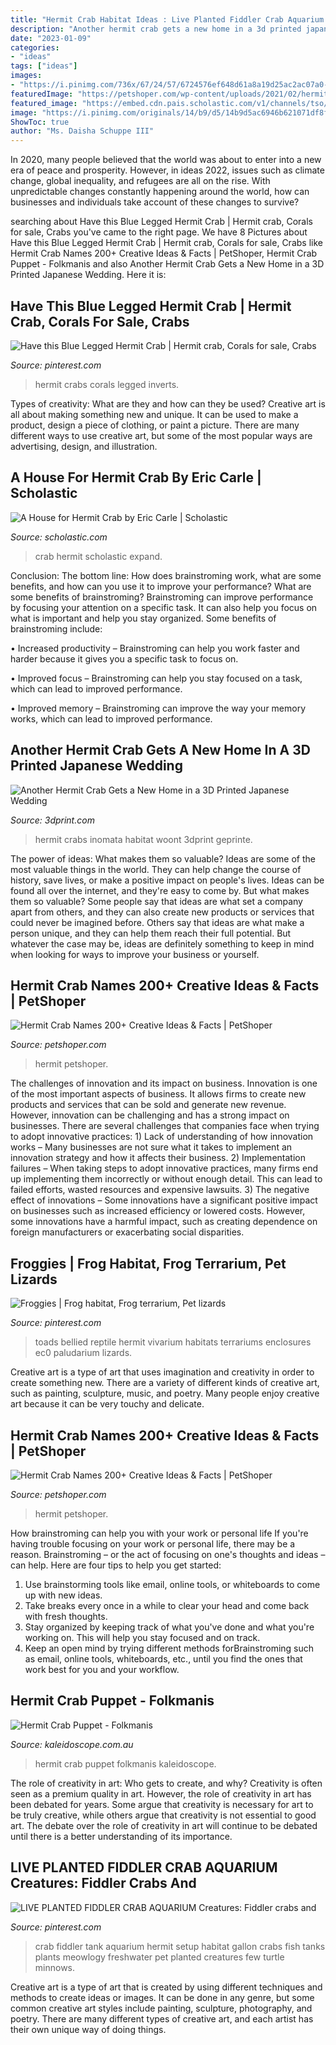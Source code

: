 ```yaml
---
title: "Hermit Crab Habitat Ideas : Live Planted Fiddler Crab Aquarium Creatures: Fiddler Crabs And"
description: "Another hermit crab gets a new home in a 3d printed japanese wedding"
date: "2023-01-09"
categories:
- "ideas"
tags: ["ideas"]
images:
- "https://i.pinimg.com/736x/67/24/57/6724576ef648d61a8a19d25ac2ac07a0--hermit-crabs-electric-blue.jpg"
featuredImage: "https://petshoper.com/wp-content/uploads/2021/02/hermit-crab-names-pin-502x1024.png"
featured_image: "https://embed.cdn.pais.scholastic.com/v1/channels/tso/products/identifiers/isbn/9780689848940/primary/renditions/700?useMissingImage=true"
image: "https://i.pinimg.com/originals/14/b9/d5/14b9d5ac6946b621071df8f3d5c695cf.jpg"
ShowToc: true
author: "Ms. Daisha Schuppe III"
---
```



In 2020, many people believed that the world was about to enter into a new era of peace and prosperity. However, in ideas 2022, issues such as climate change, global inequality, and refugees are all on the rise. With unpredictable changes constantly happening around the world, how can businesses and individuals take account of these changes to survive?

	

		
searching about Have this Blue Legged Hermit Crab | Hermit crab, Corals for sale, Crabs you've came to the right page. We have 8 Pictures about Have this Blue Legged Hermit Crab | Hermit crab, Corals for sale, Crabs like Hermit Crab Names 200+ Creative Ideas &amp; Facts | PetShoper, Hermit Crab Puppet - Folkmanis and also Another Hermit Crab Gets a New Home in a 3D Printed Japanese Wedding. Here it is:
		
    
## Have This Blue Legged Hermit Crab | Hermit Crab, Corals For Sale, Crabs

<img loading=lazy src="https://i.pinimg.com/736x/67/24/57/6724576ef648d61a8a19d25ac2ac07a0--hermit-crabs-electric-blue.jpg" onerror="this.onerror=null;this.src='https://tse4.mm.bing.net/th?id=OIP.so4IRkSG18T4qo3bEV2abQHaEJ&amp;pid=15.1';" alt="Have this Blue Legged Hermit Crab | Hermit crab, Corals for sale, Crabs">

_Source: pinterest.com_

>hermit crabs corals legged inverts. 

	

Types of creativity: What are they and how can they be used?
Creative art is all about making something new and unique. It can be used to make a product, design a piece of clothing, or paint a picture. There are many different ways to use creative art, but some of the most popular ways are advertising, design, and illustration.

    
## A House For Hermit Crab By Eric Carle | Scholastic

<img loading=lazy src="https://embed.cdn.pais.scholastic.com/v1/channels/tso/products/identifiers/isbn/9780689848940/primary/renditions/700?useMissingImage=true" onerror="this.onerror=null;this.src='https://tse4.mm.bing.net/th?id=OIP.xJwumjRMh74Uq6qrdJibQwHaKG&amp;pid=15.1';" alt="A House for Hermit Crab by Eric Carle | Scholastic">

_Source: scholastic.com_

>crab hermit scholastic expand. 

	

Conclusion: The bottom line: How does brainstroming work, what are some benefits, and how can you use it to improve your performance?
What are some benefits of brainstroming?
Brainstroming can improve performance by focusing your attention on a specific task. It can also help you focus on what is important and help you stay organized. Some benefits of brainstroming include:

• Increased productivity – Brainstroming can help you work faster and harder because it gives you a specific task to focus on.

• Improved focus – Brainstroming can help you stay focused on a task, which can lead to improved performance.

• Improved memory – Brainstroming can improve the way your memory works, which can lead to improved performance.

    
## Another Hermit Crab Gets A New Home In A 3D Printed Japanese Wedding

<img loading=lazy src="https://3dprint.com/wp-content/uploads/2015/08/aki-inomata-white-chapel-hermit-crab-shelter-designboom-01.jpg" onerror="this.onerror=null;this.src='https://tse3.mm.bing.net/th?id=OIP.-myax85YBz1m7FIfxsOamgHaFI&amp;pid=15.1';" alt="Another Hermit Crab Gets a New Home in a 3D Printed Japanese Wedding">

_Source: 3dprint.com_

>hermit crabs inomata habitat woont 3dprint geprinte. 

	

The power of ideas: What makes them so valuable?
Ideas are some of the most valuable things in the world. They can help change the course of history, save lives, or make a positive impact on people's lives. Ideas can be found all over the internet, and they're easy to come by. But what makes them so valuable? Some people say that ideas are what set a company apart from others, and they can also create new products or services that could never be imagined before. Others say that ideas are what make a person unique, and they can help them reach their full potential. But whatever the case may be, ideas are definitely something to keep in mind when looking for ways to improve your business or yourself.

    
## Hermit Crab Names 200+ Creative Ideas &amp; Facts | PetShoper

<img loading=lazy src="https://petshoper.com/wp-content/uploads/2021/02/hermit-crab-names-pin-696x1420.png" onerror="this.onerror=null;this.src='https://tse3.mm.bing.net/th?id=OIP.5XZYTZyQtsVaeRPlLpm9RQHaPH&amp;pid=15.1';" alt="Hermit Crab Names 200+ Creative Ideas &amp; Facts | PetShoper">

_Source: petshoper.com_

>hermit petshoper. 

	

The challenges of innovation and its impact on business.
Innovation is one of the most important aspects of business. It allows firms to create new products and services that can be sold and generate new revenue. However, innovation can be challenging and has a strong impact on businesses. There are several challenges that companies face when trying to adopt innovative practices: 1) Lack of understanding of how innovation works – Many businesses are not sure what it takes to implement an innovation strategy and how it affects their business. 2) Implementation failures – When taking steps to adopt innovative practices, many firms end up implementing them incorrectly or without enough detail. This can lead to failed efforts, wasted resources and expensive lawsuits. 3) The negative effect of innovations – Some innovations have a significant positive impact on businesses such as increased efficiency or lowered costs. However, some innovations have a harmful impact, such as creating dependence on foreign manufacturers or exacerbating social disparities.

    
## Froggies | Frog Habitat, Frog Terrarium, Pet Lizards

<img loading=lazy src="http://media-cache-ec0.pinimg.com/640x/4c/b8/b7/4cb8b760eca2cf68765965e26499d615.jpg" onerror="this.onerror=null;this.src='https://tse1.mm.bing.net/th?id=OIP.bnk1omcb8bdlPijAMhMKWQHaFi&amp;pid=15.1';" alt="Froggies | Frog habitat, Frog terrarium, Pet lizards">

_Source: pinterest.com_

>toads bellied reptile hermit vivarium habitats terrariums enclosures ec0 paludarium lizards. 

	

Creative art is a type of art that uses imagination and creativity in order to create something new. There are a variety of different kinds of creative art, such as painting, sculpture, music, and poetry. Many people enjoy creative art because it can be very touchy and delicate.

    
## Hermit Crab Names 200+ Creative Ideas &amp; Facts | PetShoper

<img loading=lazy src="https://petshoper.com/wp-content/uploads/2021/02/hermit-crab-names-pin-502x1024.png" onerror="this.onerror=null;this.src='https://tse2.mm.bing.net/th?id=OIP.mqSl57m-hq-moN6_1Rt4lgHaPG&amp;pid=15.1';" alt="Hermit Crab Names 200+ Creative Ideas &amp; Facts | PetShoper">

_Source: petshoper.com_

>hermit petshoper. 

	

How brainstroming can help you with your work or personal life
If you're having trouble focusing on your work or personal life, there may be a reason. Brainstroming – or the act of focusing on one's thoughts and ideas – can help. Here are four tips to help you get started: 
1. Use brainstorming tools like email, online tools, or whiteboards to come up with new ideas. 
2. Take breaks every once in a while to clear your head and come back with fresh thoughts. 
3. Stay organized by keeping track of what you've done and what you're working on. This will help you stay focused and on track. 
4. Keep an open mind by trying different methods forBrainstroming such as email, online tools, whiteboards, etc., until you find the ones that work best for you and your workflow.

    
## Hermit Crab Puppet - Folkmanis

<img loading=lazy src="https://www.kaleidoscope.com.au/assets/alt_3/FM2867.jpg" onerror="this.onerror=null;this.src='https://tse2.mm.bing.net/th?id=OIP.dQb967l0BxOH2Kq_BOf9CAHaIF&amp;pid=15.1';" alt="Hermit Crab Puppet - Folkmanis">

_Source: kaleidoscope.com.au_

>hermit crab puppet folkmanis kaleidoscope. 

	

The role of creativity in art: Who gets to create, and why?
Creativity is often seen as a premium quality in art. However, the role of creativity in art has been debated for years. Some argue that creativity is necessary for art to be truly creative, while others argue that creativity is not essential to good art. The debate over the role of creativity in art will continue to be debated until there is a better understanding of its importance.

    
## LIVE PLANTED FIDDLER CRAB AQUARIUM Creatures: Fiddler Crabs And

<img loading=lazy src="https://i.pinimg.com/originals/14/b9/d5/14b9d5ac6946b621071df8f3d5c695cf.jpg" onerror="this.onerror=null;this.src='https://tse2.mm.bing.net/th?id=OIP.JiDWiE3OqQUlwN_YFwyGEAHaFj&amp;pid=15.1';" alt="LIVE PLANTED FIDDLER CRAB AQUARIUM Creatures: Fiddler crabs and">

_Source: pinterest.com_

>crab fiddler tank aquarium hermit setup habitat gallon crabs fish tanks plants meowlogy freshwater pet planted creatures few turtle minnows. 

	

Creative art is a type of art that is created by using different techniques and methods to create ideas or images. It can be done in any genre, but some common creative art styles include painting, sculpture, photography, and poetry. There are many different types of creative art, and each artist has their own unique way of doing things.


